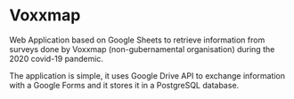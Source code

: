 # Voxxmap
Web Application based on Google Sheets to retrieve information from surveys done by Voxxmap (non-gubernamental organisation) during the 2020 covid-19 pandemic.

The application is simple, it uses Google Drive API to exchange information with a Google Forms and it stores it in a PostgreSQL database.
